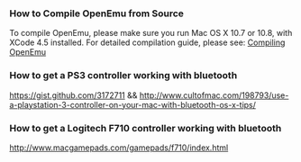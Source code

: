 ### How to Compile OpenEmu from Source

To compile OpenEmu, please make sure you run Mac OS X 10.7 or 10.8, with XCode 4.5 installed. For detailed compilation guide, please see: [Compiling OpenEmu](https://github.com/OpenEmu/OpenEmu/wiki/Compiling-From-Source-Guide)

### How to get a PS3 controller working with bluetooth
https://gist.github.com/3172711 && http://www.cultofmac.com/198793/use-a-playstation-3-controller-on-your-mac-with-bluetooth-os-x-tips/

### How to get a Logitech F710 controller working with bluetooth
http://www.macgamepads.com/gamepads/f710/index.html